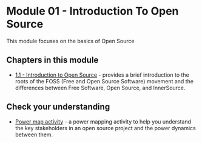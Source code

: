 # Module 01 - Introduction To Open Source

This module focuses on the basics of Open Source

## Chapters in this module

- [1.1 - Introduction to Open Source](./01-intro-to-os.md) - provides a brief introduction to the roots of the FOSS (Free and Open Source Software) movement and the differences between Free Software, Open Source, and InnerSource.

## Check your understanding

- [Power map activity](./power-map-activity.md) - a power mapping activity to help you understand the key stakeholders in an open source project and the power dynamics between them.
